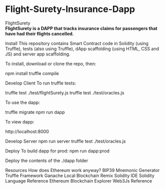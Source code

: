 # Flight-Surety-Insurance-Dapp

FlightSurety
<br>
<b>FlightSurety is a DAPP that tracks insurance claims for passengers that have had their flights cancelled.</b>

Install
This repository contains Smart Contract code in Solidity (using Truffle), tests (also using Truffle), dApp scaffolding (using HTML, CSS and JS) and server app scaffolding.

To install, download or clone the repo, then:

npm install truffle compile

Develop Client
To run truffle tests:

truffle test ./test/flightSurety.js truffle test ./test/oracles.js

To use the dapp:

truffle migrate npm run dapp

To view dapp:

http://localhost:8000

Develop Server
npm run server truffle test ./test/oracles.js

Deploy
To build dapp for prod: npm run dapp:prod

Deploy the contents of the ./dapp folder

Resources
How does Ethereum work anyway?
BIP39 Mnemonic Generator
Truffle Framework
Ganache Local Blockchain
Remix Solidity IDE
Solidity Language Reference
Ethereum Blockchain Explorer
Web3Js Reference
